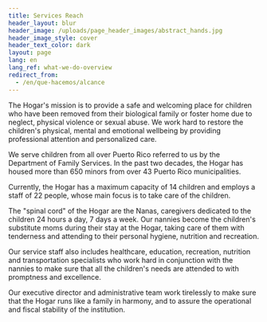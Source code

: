 ```yaml
---
title: Services Reach
header_layout: blur
header_image: /uploads/page_header_images/abstract_hands.jpg
header_image_style: cover
header_text_color: dark
layout: page
lang: en
lang_ref: what-we-do-overview
redirect_from:
  - /en/que-hacemos/alcance
---
```

The Hogar's mission is to provide a safe and welcoming place for children who have been removed from their biological family or foster home due to neglect, physical violence or sexual abuse. We work hard to restore the children's physical, mental and emotional wellbeing by providing professional attention and personalized care.

We serve children from all over Puerto Rico referred to us by the Department of Family Services. In the past two decades, the Hogar has housed more than 650 minors from over 43 Puerto Rico municipalities. 

Currently, the Hogar has a maximum capacity of 14 children and employs a staff of 22 people, whose main focus is to take care of the children.

The "spinal cord" of the Hogar are the Nanas, caregivers dedicated to the children 24 hours a day, 7 days a week. Our nannies become the children's substitute moms during their stay at the Hogar, taking care of them with tenderness and attending to their personal hygiene, nutrition and recreation.

Our service staff also includes healthcare, education, recreation, nutrition and transportation specialists who work hard in conjunction with the nannies to make sure that all the children's needs are attended to with promptness and excellence.

Our executive director and administrative team work tirelessly to make sure that the Hogar runs like a family in harmony, and to assure the operational and fiscal stability of the institution.
